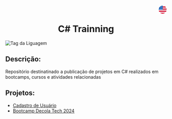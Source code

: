 <a href="https://github.com/rafaelrvital/CSharp-Trainning/blob/main/README.md"><img src="https://github.com/rafaelrvital/rafaelrvital/blob/main/assets/flags/us.png" width="25" align="right" title="Change to english"></a>

<br>

<div align=center>

# C# Trainning

</div>

![Tag da Liguagem](https://img.shields.io/badge/Visual%20Studio-CSharp-orange)

## Descrição:

Repositório destinatinado a publicação de projetos em C# realizados em bootcamps, cursos e atividades relacionadas

## Projetos:

- <a href="https://github.com/rafaelrvital/CSharp-Trainning/tree/main/CadastroUsuario">Cadastro de Usuário</a>
- <a href="https://github.com/rafaelrvital/CSharp-Trainning/tree/main/bootcamp-DecolaTech2024">Bootcamp Decola Tech 2024</a>